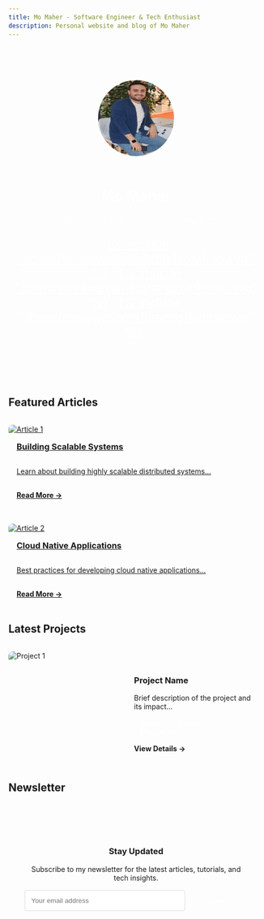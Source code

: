 ```yaml
---
title: Mo Maher - Software Engineer & Tech Enthusiast
description: Personal website and blog of Mo Maher
---
```


<div class="hero">
    <div class="hero-content">
        <img src="assets/images/profile.jpg" alt="Mo Maher" class="profile-image">
        <h1>Mo Maher</h1>
        <p class="subtitle">Software Engineer & Tech Enthusiast</p>
        <div class="social-links">
            <a href="https://github.com/slorksmo" target="_blank" title="GitHub"><span class="twemoji">{% include ".icons/fontawesome/brands/github.svg" %}</span></a>
            <a href="https://linkedin.com/in/slorksmo" target="_blank" title="LinkedIn"><span class="twemoji">{% include ".icons/fontawesome/brands/linkedin.svg" %}</span></a>
            <a href="https://twitter.com/slorksmo" target="_blank" title="Twitter"><span class="twemoji">{% include ".icons/fontawesome/brands/twitter.svg" %}</span></a>
        </div>
    </div>
</div>

## Featured Articles

<div class="grid-container">
    <div class="grid-item">
        <a href="blog/post1">
            <div class="article-card">
                <img src="assets/images/article1.jpg" alt="Article 1">
                <h3>Building Scalable Systems</h3>
                <p>Learn about building highly scalable distributed systems...</p>
                <span class="read-more">Read More →</span>
            </div>
        </a>
    </div>
    <div class="grid-item">
        <a href="blog/post2">
            <div class="article-card">
                <img src="assets/images/article2.jpg" alt="Article 2">
                <h3>Cloud Native Applications</h3>
                <p>Best practices for developing cloud native applications...</p>
                <span class="read-more">Read More →</span>
            </div>
        </a>
    </div>
</div>

## Latest Projects

<div class="project-showcase">
    <div class="project-card">
        <img src="assets/images/project1.jpg" alt="Project 1">
        <div class="project-info">
            <h3>Project Name</h3>
            <p>Brief description of the project and its impact...</p>
            <div class="tech-stack">
                <span class="tech-tag">React</span>
                <span class="tech-tag">Node.js</span>
                <span class="tech-tag">MongoDB</span>
            </div>
            <a href="portfolio#project-1" class="project-link">View Details →</a>
        </div>
    </div>
</div>

## Newsletter
<div class="newsletter-section">
    <h3>Stay Updated</h3>
    <p>Subscribe to my newsletter for the latest articles, tutorials, and tech insights.</p>
    <form action="https://formspree.io/f/YOUR_FORM_ID" method="POST" class="newsletter-form">
        <input type="email" name="email" placeholder="Your email address" required>
        <button type="submit">Subscribe</button>
    </form>
</div>

<style>
.hero {
    text-align: center;
    padding: 4rem 0;
    background: linear-gradient(to right, var(--md-primary-fg-color--light), var(--md-primary-fg-color));
    color: white;
    border-radius: 8px;
    margin-bottom: 3rem;
}

.profile-image {
    width: 150px;
    height: 150px;
    border-radius: 50%;
    border: 4px solid white;
    margin-bottom: 1rem;
}

.subtitle {
    font-size: 1.2rem;
    opacity: 0.9;
}

.social-links {
    margin-top: 1rem;
}

.social-links a {
    margin: 0 0.5rem;
    color: white;
    font-size: 1.5rem;
}

.grid-container {
    display: grid;
    grid-template-columns: repeat(auto-fit, minmax(300px, 1fr));
    gap: 2rem;
    margin: 2rem 0;
}

.article-card {
    background: var(--md-code-bg-color);
    border-radius: 8px;
    overflow: hidden;
    transition: transform 0.2s;
}

.article-card:hover {
    transform: translateY(-5px);
}

.article-card img {
    width: 100%;
    height: 200px;
    object-fit: cover;
}

.article-card h3 {
    padding: 1rem;
    margin: 0;
}

.article-card p {
    padding: 0 1rem;
}

.read-more {
    display: block;
    padding: 1rem;
    color: var(--md-primary-fg-color);
    font-weight: bold;
}

.project-card {
    display: flex;
    background: var(--md-code-bg-color);
    border-radius: 8px;
    overflow: hidden;
    margin: 2rem 0;
}

.project-card img {
    width: 300px;
    height: 200px;
    object-fit: cover;
}

.project-info {
    padding: 1.5rem;
}

.tech-stack {
    margin: 1rem 0;
}

.tech-tag {
    background: var(--md-primary-fg-color);
    color: white;
    padding: 0.25rem 0.75rem;
    border-radius: 15px;
    font-size: 0.9rem;
    margin-right: 0.5rem;
}

.project-link {
    color: var(--md-primary-fg-color);
    font-weight: bold;
    text-decoration: none;
}

.newsletter-section {
    background: var(--md-code-bg-color);
    padding: 2rem;
    border-radius: 8px;
    text-align: center;
    margin: 3rem 0;
}

.newsletter-form {
    display: flex;
    gap: 1rem;
    max-width: 500px;
    margin: 1rem auto;
}

.newsletter-form input {
    flex: 1;
    padding: 0.75rem;
    border: 1px solid #ddd;
    border-radius: 4px;
}

.newsletter-form button {
    background: var(--md-primary-fg-color);
    color: white;
    border: none;
    padding: 0.75rem 1.5rem;
    border-radius: 4px;
    cursor: pointer;
}

.newsletter-form button:hover {
    opacity: 0.9;
}

@media (max-width: 768px) {
    .project-card {
        flex-direction: column;
    }
    
    .project-card img {
        width: 100%;
    }
    
    .newsletter-form {
        flex-direction: column;
    }
}
</style>
